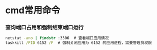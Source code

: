 # cmd常用命令

### 查询端口占用和强制结束端口运行
```cmd
netstat -ano | findstr :3306  # 查看端口应用情况
taskkill /PID 6152 /F  # 强制关闭应用为 6152 的应用进程，需要管理员权限
```